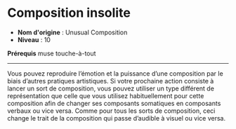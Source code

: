 # Composition insolite

 * **Nom d'origine** : Unusual Composition
 * **Niveau** : 10


<p><strong>Prérequis</strong> muse touche-à-tout</p>
<hr>
<p>Vous pouvez reproduire l’émotion et la puissance d’une composition par le biais d’autres pratiques artistiques. Si votre prochaine action consiste à lancer un sort de composition, vous pouvez utiliser un type différent de représentation que celle que vous utilisez habituellement pour cette composition afin de changer ses composants somatiques en composants verbaux ou vice versa. Comme pour tous les sorts de composition, ceci change le trait de la composition qui passe d’audible à visuel ou vice versa.</p>